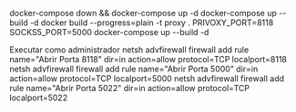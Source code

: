 docker-compose down && docker-compose up -d
docker-compose up --build -d 
docker build --progress=plain -t proxy .
PRIVOXY_PORT=8118 SOCKS5_PORT=5000 docker-compose up --build -d

Executar como administrador
netsh advfirewall firewall add rule name="Abrir Porta 8118" dir=in action=allow protocol=TCP localport=8118
netsh advfirewall firewall add rule name="Abrir Porta 5000" dir=in action=allow protocol=TCP localport=5000
netsh advfirewall firewall add rule name="Abrir Porta 5022" dir=in action=allow protocol=TCP localport=5022